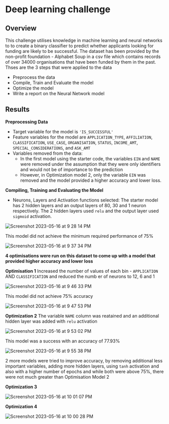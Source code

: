 # Deep learning challenge
## Overview
This challenge utilises knowledge in machine learning and neural networks to to create a binary classifier to predict whether applicants looking for funding are likely to be successful.
The dataset has been provided by the non-profit foundation - Alphabet Soup in a csv file which contains records of over 34000 organisations that have been funded by them in the past.
Thses are the 3 steps that were applied to the data
- Preprocess the data
- Compile, Train and Evaluate the model
- Optimize the model
- Write a report on the Neural Network model

## Results
**Preprocessing Data**
- Target variable for the model is ``'IS_SUCCESSFUL'``
- Feature variables for the model are `APPLICATION_TYPE`, `AFFILIATION`, `CLASSIFICATION`, `USE_CASE`, `ORGANISATION`, `STATUS`, `INCOME_AMT`, `SPECIAL_CONSIDERATIONS`, and `ASK_AMT`
- Variables removed from the data: 
  - In the first model using the starter code, the variables `EIN` and `NAME` were removed under the assumption that they were only identifiers and would not be of importance to the prediction
  - However, in Optimization model 2, only the variable `EIN` was removed and the model provided a higher accuracy and lower loss.

**Compiling, Training and Evaluating the Model**
- Neurons, Layers and Activation functions selected: The starter model has 2 hidden layers and an output layers of 80, 30 and 1 neuron respectively. The 2 hidden layers used `relu` and the output layer used `sigmoid` activation. 

![Screenshot 2023-05-16 at 9 28 14 PM](https://github.com/Geetraje/deep-learning-challenge/assets/119769357/a4126e45-b29c-40e2-9f99-12e1047b878a)

This model did not achieve the minimum required performance of 75%

![Screenshot 2023-05-16 at 9 37 34 PM](https://github.com/Geetraje/deep-learning-challenge/assets/119769357/f8414543-dbda-406c-8463-097b7de55fac)

**4 optimisations were run on this dataset to come up with a model that provided higher accuracy and lower loss**

**Optimisation 1**
Increased the number of values of each bin - `APPLICATION` AND `CLASSIFICATION` and reduced the numb er of neurons to 12, 6 and 1

![Screenshot 2023-05-16 at 9 46 33 PM](https://github.com/Geetraje/deep-learning-challenge/assets/119769357/8db24549-f003-4572-98d2-91d770da3103)


This model did not achieve 75% accuracy


![Screenshot 2023-05-16 at 9 47 53 PM](https://github.com/Geetraje/deep-learning-challenge/assets/119769357/52966910-d85f-4083-afdb-b3d3777de049)

**Optimization 2**
The variable `NAME` column was reatained and an additional hidden layer was added with `relu` activation

![Screenshot 2023-05-16 at 9 53 02 PM](https://github.com/Geetraje/deep-learning-challenge/assets/119769357/183c34d0-95cc-4617-9c63-e57e221c15a8)

This model was a success with an accuracy of 77.93%

![Screenshot 2023-05-16 at 9 55 38 PM](https://github.com/Geetraje/deep-learning-challenge/assets/119769357/02aa22b2-a4a4-4134-a3d8-21e01df54cc1)

2 more models were tried to improve accuracy, by removing additional less important variables, adding more hidden layers, using `tanh` activation and also with a higher number of epochs and while both were above 75%, there were not much greater than Optimisation Model 2

**Optimization 3**

![Screenshot 2023-05-16 at 10 01 07 PM](https://github.com/Geetraje/deep-learning-challenge/assets/119769357/c5bfd4bc-a7cc-453c-9660-74ce8dc9b21f)

**Optimization 4**

![Screenshot 2023-05-16 at 10 00 28 PM](https://github.com/Geetraje/deep-learning-challenge/assets/119769357/74e09718-273d-4c7c-a8af-930d932e6a2d)


